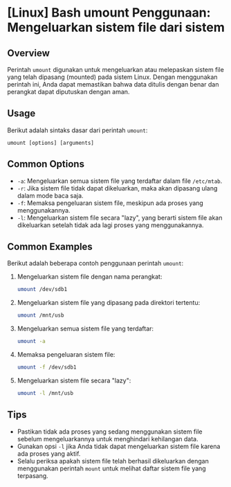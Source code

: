 # [Linux] Bash umount Penggunaan: Mengeluarkan sistem file dari sistem

## Overview
Perintah `umount` digunakan untuk mengeluarkan atau melepaskan sistem file yang telah dipasang (mounted) pada sistem Linux. Dengan menggunakan perintah ini, Anda dapat memastikan bahwa data ditulis dengan benar dan perangkat dapat diputuskan dengan aman.

## Usage
Berikut adalah sintaks dasar dari perintah `umount`:

```
umount [options] [arguments]
```

## Common Options
- `-a`: Mengeluarkan semua sistem file yang terdaftar dalam file `/etc/mtab`.
- `-r`: Jika sistem file tidak dapat dikeluarkan, maka akan dipasang ulang dalam mode baca saja.
- `-f`: Memaksa pengeluaran sistem file, meskipun ada proses yang menggunakannya.
- `-l`: Mengeluarkan sistem file secara "lazy", yang berarti sistem file akan dikeluarkan setelah tidak ada lagi proses yang menggunakannya.

## Common Examples
Berikut adalah beberapa contoh penggunaan perintah `umount`:

1. Mengeluarkan sistem file dengan nama perangkat:
   ```bash
   umount /dev/sdb1
   ```

2. Mengeluarkan sistem file yang dipasang pada direktori tertentu:
   ```bash
   umount /mnt/usb
   ```

3. Mengeluarkan semua sistem file yang terdaftar:
   ```bash
   umount -a
   ```

4. Memaksa pengeluaran sistem file:
   ```bash
   umount -f /dev/sdb1
   ```

5. Mengeluarkan sistem file secara "lazy":
   ```bash
   umount -l /mnt/usb
   ```

## Tips
- Pastikan tidak ada proses yang sedang menggunakan sistem file sebelum mengeluarkannya untuk menghindari kehilangan data.
- Gunakan opsi `-l` jika Anda tidak dapat mengeluarkan sistem file karena ada proses yang aktif.
- Selalu periksa apakah sistem file telah berhasil dikeluarkan dengan menggunakan perintah `mount` untuk melihat daftar sistem file yang terpasang.